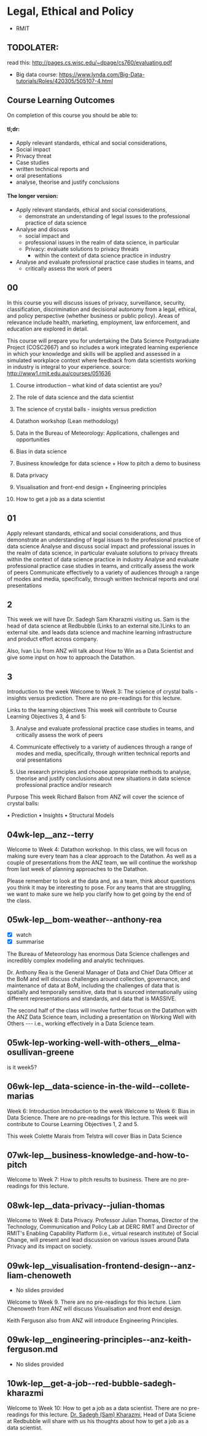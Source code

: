 # Legal, Ethical and Policy
- RMIT 


## TODOLATER:

read this:
http://pages.cs.wisc.edu/~dpage/cs760/evaluating.pdf

- Big data course: https://www.lynda.com/Big-Data-tutorials/Roles/420305/505107-4.html

## Course Learning Outcomes

On completion of this course you should be able to:

#### tl;dr:

- Apply relevant standards, ethical and social considerations,
- Social impact
- Privacy threat
- Case studies
- written technical reports and 
- oral presentations
- analyse, theorise and justify conclusions 

#### The longer version:

- Apply relevant standards, ethical and social considerations, 
  - demonstrate an understanding of legal issues to the professional practice of data science
- Analyse and discuss 
  - social impact and 
  - professional issues in the realm of data science, in particular 
  - Privacy: evaluate solutions to privacy threats 
    - within the context of data science practice in industry
- Analyse and evaluate professional practice case studies in teams, and 
  - critically assess the work of peers



## 00

In this course you will discuss issues of privacy, surveillance, security, classification, discrimination and decisional autonomy from a legal, ethical, and policy perspective (whether business or public policy). Areas of relevance include health, marketing, employment, law enforcement, and education are explored in detail.

This course will prepare you for undertaking the Data Science Postgraduate Project (COSC2667) and so includes a work integrated learning experience in which your knowledge and skills will be applied and assessed in a simulated workplace context where feedback from data scientists working in industry is integral to your experience.
source: http://www1.rmit.edu.au/courses/051636


1. Course introduction – what kind of data scientist are you?

2. The role of data science and the data scientist

3. The science of crystal balls - insights versus prediction

4. Datathon workshop (Lean methodology)

5. Data in the Bureau of Meteorology: Applications, challenges and opportunities

6. Bias in data science

7. Business knowledge for data science + How to pitch a demo to business

8. Data privacy

9. Visualisation and front-end design + Engineering principles

10. How to get a job as a data scientist



## 01

Apply relevant standards, ethical and social considerations, and thus demonstrate an understanding of legal issues to the professional practice of data science
Analyse and discuss social impact and professional issues in the realm of data science, in particular evaluate solutions to privacy threats within the context of data science practice in industry
Analyse and evaluate professional practice case studies in teams, and critically assess the work of peers
Communicate effectively to a variety of audiences through a range of modes and media, specifically, through written technical reports and oral presentations

## 2

This week we will have Dr. Sadegh Sam Kharazmi visiting us. Sam is the head of data science at Redbubble (Links to an external site.)Links to an external site. and leads data science and machine learning infrastructure and product effort across company. 

Also, Ivan Liu from ANZ will talk about How to Win as a Data Scientist and give some input on how to approach the Datathon.

## 3

Introduction to the week
Welcome to Week 3: The science of crystal balls - insights versus prediction. There are no pre-readings for this lecture.

Links to the learning objectives
This week will contribute to Course Learning Objectives 3, 4 and 5:

3. Analyse and evaluate professional practice case studies in teams, and critically assess the work of peers

4. Communicate effectively to a variety of audiences through a range of modes and media, specifically, through written technical reports and oral presentations

5. Use research principles and choose appropriate methods to analyse, theorise and justify conclusions about new situations in data science professional practice and/or research

Purpose
This week Richard Balson from ANZ will cover the science of crystal balls:

• Prediction
• Insights
• Structural Models




## 04wk-lep__anz--terry

Welcome to Week 4: Datathon workshop. In this class, we will focus on making sure every team has a clear approach to the Datathon. As well as  a couple of presentations from the ANZ team, we will continue the workshop from last week of planning approaches to the Datathon.

Please remember to look at the data and, as a team, think about questions you think it may be interesting to pose. For any teams that are struggling, we want to make sure we help you clarify how to get going by the end of the class.

## 05wk-lep__bom-weather--anthony-rea

- [x] watch
- [x] summarise

The Bureau of Meteorology has enormous Data Science challenges and incredibly complex modelling and analytic techniques.

Dr. Anthony Rea is the General Manager of Data and Chief Data Officer at the BoM and will discuss challenges around collection, governance, and maintenance of data at BoM, including the challenges of data that is spatially and temporally sensitive, data that is sourced internationally using different representations and standards, and data that is MASSIVE.

The second half of the class will involve further focus on the Datathon with the ANZ Data Science team, including a presentation on Working Well with Others --- i.e., working effectively in a Data Science team.

## 05wk-lep-working-well-with-others__elma-osullivan-greene

is it week5?



## 06wk-lep__data-science-in-the-wild--collete-marias

Week 6: Introduction
Introduction to the week
Welcome to Week 6: Bias in Data Science.  There are no pre-readings for this lecture. This week will contribute to Course Learning Objectives 1, 2 and 5.

This week Colette Marais from Telstra will cover Bias in Data Science

## 07wk-lep__business-knowledge-and-how-to-pitch

Welcome to Week 7: How to pitch results to business.  There are no pre-readings for this lecture.

## 08wk-lep__data-privacy--julian-thomas

Welcome to Week 8: Data Privacy.  Professor Julian Thomas, Director of the Technology, Communication and Policy Lab at DERC RMIT and Director of RMIT's Enabling Capability Platform (i.e., virtual research institute) of Social Change, will present and lead discussion on various issues around Data Privacy and its impact on society.

## 09wk-lep__visualisation-frontend-design--anz-liam-chenoweth
- No slides provided

Welcome to Week 9. There are no pre-readings for this lecture.
Liam Chenoweth from ANZ will discuss Visualisation and front end design.

Keith Ferguson also from ANZ will introduce Engineering Principles.

## 09wk-lep__engineering-principles--anz-keith-ferguson.md
- No slides provided

## 10wk-lep__get-a-job--red-bubble-sadegh-kharazmi


Welcome to Week 10: How to get a job as a data scientist.  There are no pre-readings for this lecture.
[Dr. Sadegh (Sam) Kharazmi], Head of Data Sciene at Redbubble will share with us his thoughts about how to get a job as a data scientist.



[Dr. Sadegh (Sam) Kharazmi]: https://sites.google.com/site/sadeghkharazmi/